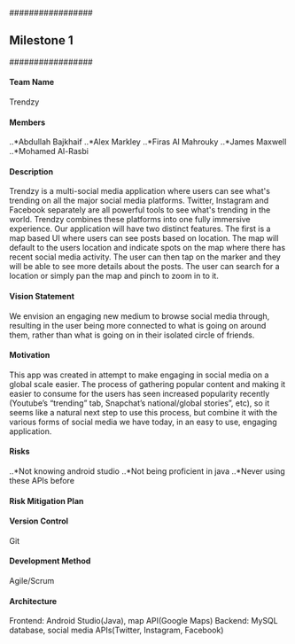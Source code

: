 #################
##  Milestone 1  
#################

#### Team Name
Trendzy

#### Members
..*Abdullah Bajkhaif
..*Alex Markley
..*Firas Al Mahrouky
..*James Maxwell
..*Mohamed Al-Rasbi
          
#### Description 
Trendzy is a multi-social media application where users can see what's trending on all the major social media platforms.     Twitter, Instagram and Facebook separately are all powerful tools to see what's trending in the world. Trendzy combines these platforms into one fully immersive experience. Our application will have two distinct features. The first is a map based UI where users can see posts based on location. The map will default to the users location and indicate spots on the map where there has recent social media activity. The user can then tap on the marker and they will be able to see more details about the posts. The user can search for a location or simply pan the map and pinch to zoom in to it.

#### Vision Statement 
We envision an engaging new medium to browse social media through, resulting in the user being more connected to what is going on around them, rather than what is going on in their isolated circle of friends.

#### Motivation
This app was created in attempt to make engaging in social media on a global scale easier. The process of gathering popular content and making it easier to consume for the users has seen increased popularity recently (Youtube’s “trending” tab, Snapchat’s national/global stories”, etc), so it seems like a natural next step to use this process, but combine it with the various forms of social media we have today, in an easy to use, engaging application.

#### Risks
..*Not knowing android studio 
..*Not being proficient in java 
..*Never using these APIs before
        
#### Risk Mitigation Plan


#### Version Control
Git

#### Development Method
Agile/Scrum

#### Architecture
Frontend: Android Studio(Java), map API(Google Maps)
Backend: MySQL database, social media APIs(Twitter, Instagram, Facebook)
